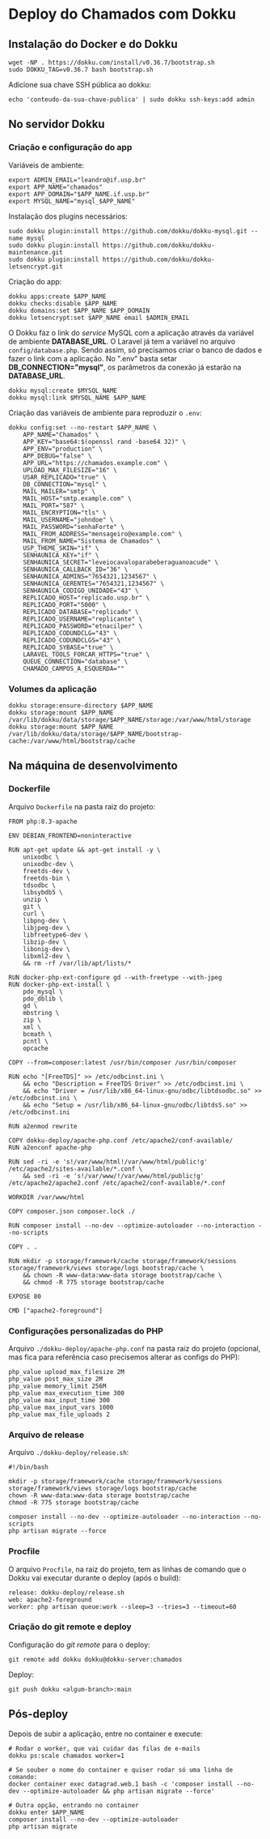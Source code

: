 # Deploy do Chamados com Dokku

## Instalação do Docker e do Dokku

```bash=
wget -NP . https://dokku.com/install/v0.36.7/bootstrap.sh
sudo DOKKU_TAG=v0.36.7 bash bootstrap.sh
```

Adicione sua chave SSH pública ao dokku:

```bash=
echo 'conteudo-da-sua-chave-publica' | sudo dokku ssh-keys:add admin
```

## No servidor Dokku

### Criação e configuração do app

Variáveis de ambiente:

```bash=
export ADMIN_EMAIL="leandro@if.usp.br"
export APP_NAME="chamados"
export APP_DOMAIN="$APP_NAME.if.usp.br"
export MYSQL_NAME="mysql_$APP_NAME"
```

Instalação dos plugins necessários:

```bash=
sudo dokku plugin:install https://github.com/dokku/dokku-mysql.git --name mysql
sudo dokku plugin:install https://github.com/dokku/dokku-maintenance.git
sudo dokku plugin:install https://github.com/dokku/dokku-letsencrypt.git
```

Criação do app:

```bash=
dokku apps:create $APP_NAME
dokku checks:disable $APP_NAME
dokku domains:set $APP_NAME $APP_DOMAIN
dokku letsencrypt:set $APP_NAME email $ADMIN_EMAIL
```

O Dokku faz o link do _service_ MySQL com a aplicação através da variável de ambiente **DATABASE_URL**. O Laravel já tem a variável no arquivo `config/database.php`. Sendo assim, só precisamos criar o banco de dados e fazer o link com a aplicação. No ".env" basta setar **DB_CONNECTION="mysql"**, os parâmetros da conexão já estarão na **DATABASE_URL**.

```bash=
dokku mysql:create $MYSQL_NAME
dokku mysql:link $MYSQL_NAME $APP_NAME
```

Criação das variáveis de ambiente para reproduzir o `.env`:

```bash=
dokku config:set --no-restart $APP_NAME \
    APP_NAME="Chamados" \
    APP_KEY="base64:$(openssl rand -base64 32)" \
    APP_ENV="production" \
    APP_DEBUG="false" \
    APP_URL="https://chamados.example.com" \
    UPLOAD_MAX_FILESIZE="16" \
    USAR_REPLICADO="true" \
    DB_CONNECTION="mysql" \
    MAIL_MAILER="smtp" \
    MAIL_HOST="smtp.example.com" \
    MAIL_PORT="587" \
    MAIL_ENCRYPTION="tls" \
    MAIL_USERNAME="johndoe" \
    MAIL_PASSWORD="senhaForte" \
    MAIL_FROM_ADDRESS="mensageiro@example.com" \
    MAIL_FROM_NAME="Sistema de Chamados" \
    USP_THEME_SKIN="if" \
    SENHAUNICA_KEY="if" \
    SENHAUNICA_SECRET="leveiocavaloparabeberaguanoacude" \
    SENHAUNICA_CALLBACK_ID="36" \
    SENHAUNICA_ADMINS="7654321,1234567" \
    SENHAUNICA_GERENTES="7654321,1234567" \
    SENHAUNICA_CODIGO_UNIDADE="43" \
    REPLICADO_HOST="replicado.usp.br" \
    REPLICADO_PORT="5000" \
    REPLICADO_DATABASE="replicado" \
    REPLICADO_USERNAME="replicante" \
    REPLICADO_PASSWORD="etnacilper" \
    REPLICADO_CODUNDCLG="43" \
    REPLICADO_CODUNDCLGS="43" \
    REPLICADO_SYBASE="true" \
    LARAVEL_TOOLS_FORCAR_HTTPS="true" \
    QUEUE_CONNECTION="database" \
    CHAMADO_CAMPOS_A_ESQUERDA=""
```

### Volumes da aplicação

```bash=
dokku storage:ensure-directory $APP_NAME
dokku storage:mount $APP_NAME /var/lib/dokku/data/storage/$APP_NAME/storage:/var/www/html/storage
dokku storage:mount $APP_NAME /var/lib/dokku/data/storage/$APP_NAME/bootstrap-cache:/var/www/html/bootstrap/cache
```

## Na máquina de desenvolvimento

### Dockerfile

Arquivo `Dockerfile` na pasta raiz do projeto:

```Dockerfile=
FROM php:8.3-apache

ENV DEBIAN_FRONTEND=noninteractive

RUN apt-get update && apt-get install -y \
    unixodbc \
    unixodbc-dev \
    freetds-dev \
    freetds-bin \
    tdsodbc \
    libsybdb5 \
    unzip \
    git \
    curl \
    libpng-dev \
    libjpeg-dev \
    libfreetype6-dev \
    libzip-dev \
    libonig-dev \
    libxml2-dev \
    && rm -rf /var/lib/apt/lists/*

RUN docker-php-ext-configure gd --with-freetype --with-jpeg
RUN docker-php-ext-install \
    pdo_mysql \
    pdo_dblib \
    gd \
    mbstring \
    zip \
    xml \
    bcmath \
    pcntl \
    opcache

COPY --from=composer:latest /usr/bin/composer /usr/bin/composer

RUN echo "[FreeTDS]" >> /etc/odbcinst.ini \
    && echo "Description = FreeTDS Driver" >> /etc/odbcinst.ini \
    && echo "Driver = /usr/lib/x86_64-linux-gnu/odbc/libtdsodbc.so" >> /etc/odbcinst.ini \
    && echo "Setup = /usr/lib/x86_64-linux-gnu/odbc/libtdsS.so" >> /etc/odbcinst.ini

RUN a2enmod rewrite

COPY dokku-deploy/apache-php.conf /etc/apache2/conf-available/
RUN a2enconf apache-php

RUN sed -ri -e 's!/var/www/html!/var/www/html/public!g' /etc/apache2/sites-available/*.conf \
    && sed -ri -e 's!/var/www/!/var/www/html/public!g' /etc/apache2/apache2.conf /etc/apache2/conf-available/*.conf

WORKDIR /var/www/html

COPY composer.json composer.lock ./

RUN composer install --no-dev --optimize-autoloader --no-interaction --no-scripts

COPY . .

RUN mkdir -p storage/framework/cache storage/framework/sessions storage/framework/views storage/logs bootstrap/cache \
    && chown -R www-data:www-data storage bootstrap/cache \
    && chmod -R 775 storage bootstrap/cache

EXPOSE 80

CMD ["apache2-foreground"]
```

### Configurações personalizadas do PHP

Arquivo `./dokku-deploy/apache-php.conf` na pasta raiz do projeto (opcional, mas fica para referência caso precisemos alterar as configs do PHP):

```ini=
php_value upload_max_filesize 2M
php_value post_max_size 2M
php_value memory_limit 256M
php_value max_execution_time 300
php_value max_input_time 300
php_value max_input_vars 1000
php_value max_file_uploads 2
```

### Arquivo de release

Arquivo `./dokku-deploy/release.sh`:

```bash=
#!/bin/bash

mkdir -p storage/framework/cache storage/framework/sessions storage/framework/views storage/logs bootstrap/cache
chown -R www-data:www-data storage bootstrap/cache
chmod -R 775 storage bootstrap/cache

composer install --no-dev --optimize-autoloader --no-interaction --no-scripts
php artisan migrate --force
```

### Procfile

O arquivo `Procfile`, na raiz do projeto, tem as linhas de comando que o Dokku vai executar durante o deploy (após o build):

```=
release: dokku-deploy/release.sh
web: apache2-foreground
worker: php artisan queue:work --sleep=3 --tries=3 --timeout=60
```

### Criação do git remote e deploy

Configuração do _git remote_ para o deploy:

```bash=
git remote add dokku dokku@dokku-server:chamados
```

Deploy:

```bash=
git push dokku <algum-branch>:main
```

## Pós-deploy

Depois de subir a aplicação, entre no container e execute:

```bash=
# Rodar o worker, que vai cuidar das filas de e-mails
dokku ps:scale chamados worker=1

# Se souber o nome do container e quiser rodar só uma linha de comando:
docker container exec datagrad.web.1 bash -c 'composer install --no-dev --optimize-autoloader && php artisan migrate --force'

# Outra opção, entrando no container
dokku enter $APP_NAME
composer install --no-dev --optimize-autoloader
php artisan migrate
```
